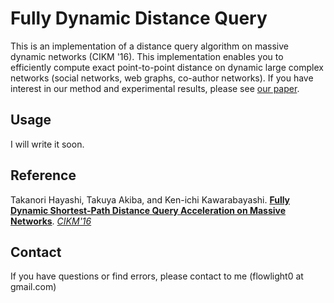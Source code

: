 Fully Dynamic Distance Query
==============================
This is an implementation of a distance query algorithm on massive dynamic networks (CIKM '16). This implementation enables you to efficiently compute exact point-to-point distance on dynamic large complex networks (social networks, web graphs, co-author networks). If you have interest in our method and experimental results, please see [our paper](http://dl.acm.org/citation.cfm?doid=2983323.2983731).

## Usage
I will write it soon. 

## Reference 
Takanori Hayashi, Takuya Akiba, and Ken-ichi Kawarabayashi. [**Fully Dynamic Shortest-Path Distance Query Acceleration on Massive Networks**](http://dl.acm.org/citation.cfm?doid=2983323.2983731).  [*CIKM'16*](http://www.cikm2016.org/)

## Contact 
If you have questions or find errors, please contact to me (flowlight0 at gmail.com)
